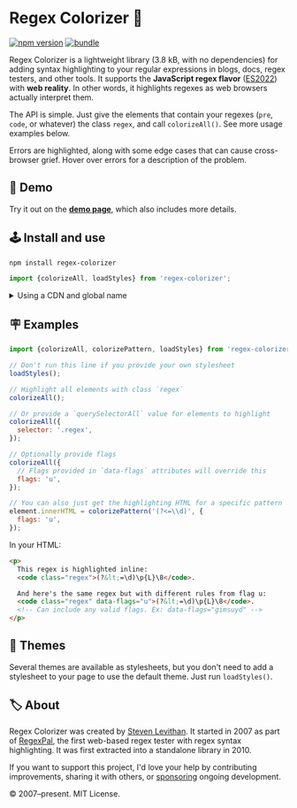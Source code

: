 ﻿# Regex Colorizer 🎨

[![npm version][npm-version-src]][npm-version-href]
[![bundle][bundle-src]][bundle-href]

Regex Colorizer is a lightweight library (3.8 kB, with no dependencies) for adding syntax highlighting to your regular expressions in blogs, docs, regex testers, and other tools. It supports the **JavaScript regex flavor** ([ES2022](https://github.com/slevithan/awesome-regex#javascript-regex-evolution)) with **web reality**. In other words, it highlights regexes as web browsers actually interpret them.

The API is simple. Just give the elements that contain your regexes (`pre`, `code`, or whatever) the class `regex`, and call `colorizeAll()`. See more usage examples below.

Errors are highlighted, along with some edge cases that can cause cross-browser grief. Hover over errors for a description of the problem.

## 🧪 Demo

Try it out on the [**demo page**](https://slevithan.github.io/regex-colorizer/demo/), which also includes more details.

## 🕹️ Install and use

```sh
npm install regex-colorizer
```

```js
import {colorizeAll, loadStyles} from 'regex-colorizer';
```

<details>
  <summary>Using a CDN and global name</summary>

```html
<script src="https://cdn.jsdelivr.net/npm/regex-colorizer/dist/regex-colorizer.min.js"></script>
<script>
  const {colorizeAll, loadStyles} = RegexColorizer;
</script>
```
</details>

## 🪧 Examples

```js
import {colorizeAll, colorizePattern, loadStyles} from 'regex-colorizer';

// Don't run this line if you provide your own stylesheet
loadStyles();

// Highlight all elements with class `regex`
colorizeAll();

// Or provide a `querySelectorAll` value for elements to highlight
colorizeAll({
  selector: '.regex',
});

// Optionally provide flags
colorizeAll({
  // Flags provided in `data-flags` attributes will override this
  flags: 'u',
});

// You can also just get the highlighting HTML for a specific pattern
element.innerHTML = colorizePattern('(?<=\\d)', {
  flags: 'u',
});
```

In your HTML:

```html
<p>
  This regex is highlighted inline:
  <code class="regex">(?&lt;=\d)\p{L}\8</code>.

  And here's the same regex but with different rules from flag u:
  <code class="regex" data-flags="u">(?&lt;=\d)\p{L}\8</code>.
  <!-- Can include any valid flags. Ex: data-flags="gimsuyd" -->
</p>
```

## 👗 Themes

Several themes are available as stylesheets, but you don't need to add a stylesheet to your page to use the default theme. Just run `loadStyles()`.

## 🏷️ About

Regex Colorizer was created by [Steven Levithan](https://github.com/slevithan). It started in 2007 as part of [RegexPal](https://stevenlevithan.com/regexpal/), the first web-based regex tester with regex syntax highlighting. It was first extracted into a standalone library in 2010.

If you want to support this project, I'd love your help by contributing improvements, sharing it with others, or [sponsoring](https://github.com/sponsors/slevithan) ongoing development.

© 2007–present. MIT License.

<!-- Badges -->

[npm-version-src]: https://img.shields.io/npm/v/regex-colorizer?color=78C372
[npm-version-href]: https://npmjs.com/package/regex-colorizer
[bundle-src]: https://img.shields.io/bundlejs/size/regex-colorizer?color=78C372&label=minzip
[bundle-href]: https://bundlejs.com/?q=regex-colorizer&treeshake=[*]
